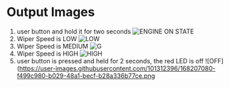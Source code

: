 # Output Images

1. user button and hold it for two seconds
![ENGINE ON STATE](https://user-images.githubusercontent.com/101312396/168205845-9855cb85-3c2a-49ee-9e32-86cdc944a7c0.png)
2. Wiper Speed is LOW
![LOW](https://user-images.githubusercontent.com/101312396/168206233-b2fbccf2-1df2-4b97-9127-4e99626506cd.png)
3. Wiper Speed is MEDIUM
![G](https://user-images.githubusercontent.com/101312396/168206571-cfa61e88-18c1-4db7-a97f-23284b343cbe.png)
4. Wiper Speed is HIGH
![HIGH](https://user-images.githubusercontent.com/101312396/168206810-c69e4b0d-28b0-4ef4-8191-a3806236dbae.png)
5. user button is pressed and held for 2 seconds, the red LED is off
![OFF](https://user-images.githubusercontent.com/101312396/168207080-f499c980-b029-48a1-becf-b28a336b77ce.png
